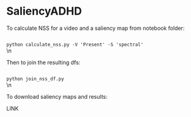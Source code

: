 # SaliencyADHD

To calculate NSS for a video and a saliency map from notebook folder:

<code>
python calculate_nss.py -V 'Present' -S 'spectral'
</code>\n

Then to join the resulting dfs:


<code>
python join_nss_df.py
</code>\n

To download saliency maps and results:

LINK
